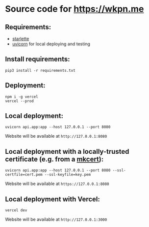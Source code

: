 # Source code for https://wkpn.me

## Requirements:
- <a href="https://github.com/encode/starlette">starlette<a>
- <a href="https://github.com/encode/uvicorn">uvicorn</a> for local deploying and testing

## Install requirements:
```shell
pip3 install -r requirements.txt
```

## Deployment:
```shell
npm i -g vercel
vercel --prod
```

## Local deployment:
```shell
uvicorn api.app:app --host 127.0.0.1 --port 8080
```
Website will be available at `http://127.0.0.1:8080`

## Local deployment with a locally-trusted certificate (e.g. from a <a href="https://github.com/FiloSottile/mkcert">mkcert</a>):
```shell 
uvicorn api.app:app --host 127.0.0.1 --port 8080 --ssl-certfile=cert.pem --ssl-keyfile=key.pem
```
Website will be available at `https://127.0.0.1:8080`

## Local deployment with Vercel:
```shell
vercel dev
```
Website will be available at `http://127.0.0.1:3000`